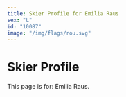 ```yaml
---
title: Skier Profile for Emilia Raus
sex: "L"
id: "10087"
image: "/img/flags/rou.svg" 
---
```


# Skier Profile

This page is for: Emilia Raus.
    